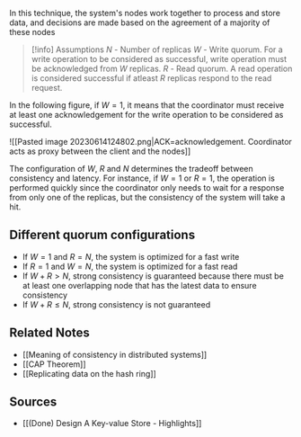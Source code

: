In this technique, the system's nodes work together to process and store data, and decisions are made based on the agreement of a majority of these nodes

> [!info] Assumptions
> $N$ - Number of replicas
> $W$ - Write quorum. For a write operation to be considered as successful, write operation must be acknowledged from $W$ replicas.
> $R$ - Read quorum. A read operation is considered successful if atleast $R$ replicas respond to the read request.

In the following figure, if $W = 1$, it means that the coordinator must receive at least one acknowledgement for the write operation to be considered as successful.

![[Pasted image 20230614124802.png|ACK=acknowledgement. Coordinator acts as proxy between the client and the nodes]]

The configuration of $W$, $R$ and $N$ determines the tradeoff between consistency and latency. For instance, if $W = 1$ or $R = 1$, the operation is performed quickly since the coordinator only needs to wait for a response from only one of the replicas, but the consistency of the system will take a hit.

## Different quorum configurations
- If $W = 1$ and $R = N$, the system is optimized for a fast write
- If $R = 1$ and $W = N$, the system is optimized for a fast read
- If $W +R>N$, strong consistency is guaranteed because there must be at least one overlapping node that has the latest data to ensure consistency
- If $W + R \leq N$, strong consistency is not guaranteed

## Related Notes
- [[Meaning of consistency in distributed systems]]
- [[CAP Theorem]]
- [[Replicating data on the hash ring]]

## Sources
- [[(Done) Design A Key-value Store - Highlights]]
